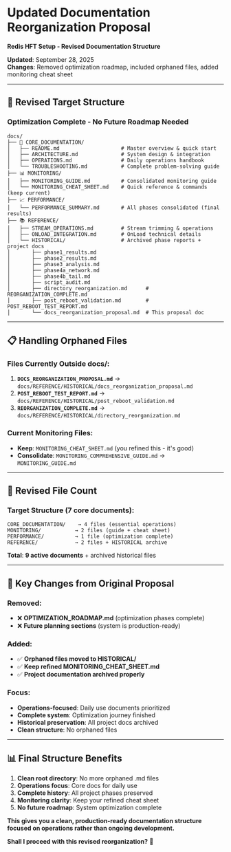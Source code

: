 # Updated Documentation Reorganization Proposal
**Redis HFT Setup - Revised Documentation Structure**

**Updated**: September 28, 2025  
**Changes**: Removed optimization roadmap, included orphaned files, added monitoring cheat sheet

---

## 🎯 **Revised Target Structure**

### **Optimization Complete - No Future Roadmap Needed**
```
docs/
├── 📖 CORE_DOCUMENTATION/
│   ├── README.md                    # Master overview & quick start
│   ├── ARCHITECTURE.md              # System design & integration
│   ├── OPERATIONS.md                # Daily operations handbook  
│   └── TROUBLESHOOTING.md           # Complete problem-solving guide
├── 📊 MONITORING/
│   ├── MONITORING_GUIDE.md          # Consolidated monitoring guide
│   └── MONITORING_CHEAT_SHEET.md    # Quick reference & commands (keep current)
├── 📈 PERFORMANCE/
│   └── PERFORMANCE_SUMMARY.md       # All phases consolidated (final results)
├── 📚 REFERENCE/
│   ├── STREAM_OPERATIONS.md         # Stream trimming & operations
│   ├── ONLOAD_INTEGRATION.md        # OnLoad technical details
│   └── HISTORICAL/                  # Archived phase reports + project docs
│       ├── phase1_results.md
│       ├── phase2_results.md
│       ├── phase3_analysis.md
│       ├── phase4a_network.md
│       ├── phase4b_tail.md
│       ├── script_audit.md
│       ├── directory_reorganization.md      # REORGANIZATION_COMPLETE.md
│       ├── post_reboot_validation.md        # POST_REBOOT_TEST_REPORT.md
│       └── docs_reorganization_proposal.md  # This proposal doc
```

---

## 📋 **Handling Orphaned Files**

### **Files Currently Outside docs/**:
1. **`DOCS_REORGANIZATION_PROPOSAL.md`** → `docs/REFERENCE/HISTORICAL/docs_reorganization_proposal.md`
2. **`POST_REBOOT_TEST_REPORT.md`** → `docs/REFERENCE/HISTORICAL/post_reboot_validation.md`
3. **`REORGANIZATION_COMPLETE.md`** → `docs/REFERENCE/HISTORICAL/directory_reorganization.md`

### **Current Monitoring Files**:
- **Keep**: `MONITORING_CHEAT_SHEET.md` (you refined this - it's good)
- **Consolidate**: `MONITORING_COMPREHENSIVE_GUIDE.md` → `MONITORING_GUIDE.md`

---

## 🔄 **Revised File Count**

### **Target Structure (7 core documents)**:
```
CORE_DOCUMENTATION/    → 4 files (essential operations)
MONITORING/           → 2 files (guide + cheat sheet)  
PERFORMANCE/          → 1 file (optimization complete)
REFERENCE/            → 2 files + HISTORICAL archive
```

**Total**: **9 active documents** + archived historical files

---

## 🎯 **Key Changes from Original Proposal**

### **Removed**:
- ❌ **OPTIMIZATION_ROADMAP.md** (optimization phases complete)
- ❌ **Future planning sections** (system is production-ready)

### **Added**:
- ✅ **Orphaned files moved to HISTORICAL/**
- ✅ **Keep refined MONITORING_CHEAT_SHEET.md**
- ✅ **Project documentation archived properly**

### **Focus**:
- **Operations-focused**: Daily use documents prioritized
- **Complete system**: Optimization journey finished
- **Historical preservation**: All project docs archived
- **Clean structure**: No orphaned files

---

## 📊 **Final Structure Benefits**

1. **Clean root directory**: No more orphaned .md files
2. **Operations focus**: Core docs for daily use
3. **Complete history**: All project phases preserved
4. **Monitoring clarity**: Keep your refined cheat sheet
5. **No future roadmap**: System optimization complete

**This gives you a clean, production-ready documentation structure focused on operations rather than ongoing development.**

**Shall I proceed with this revised reorganization?** 🚀